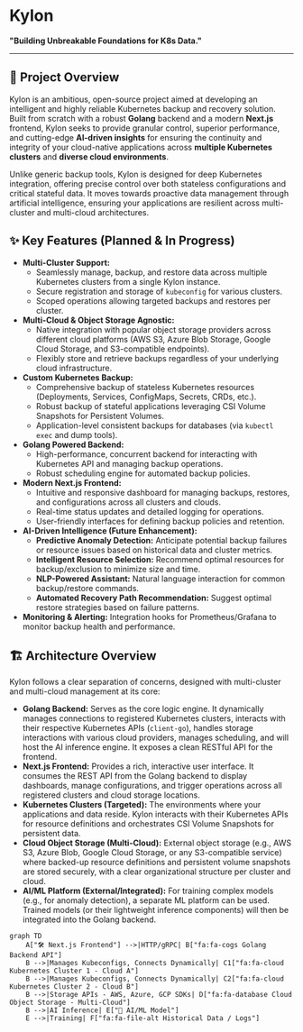 # Kylon

**"Building Unbreakable Foundations for K8s Data."**

---

## 🚀 Project Overview

Kylon is an ambitious, open-source project aimed at developing an intelligent and highly reliable Kubernetes backup and recovery solution. Built from scratch with a robust **Golang** backend and a modern **Next.js** frontend, Kylon seeks to provide granular control, superior performance, and cutting-edge **AI-driven insights** for ensuring the continuity and integrity of your cloud-native applications across **multiple Kubernetes clusters** and **diverse cloud environments**.

Unlike generic backup tools, Kylon is designed for deep Kubernetes integration, offering precise control over both stateless configurations and critical stateful data. It moves towards proactive data management through artificial intelligence, ensuring your applications are resilient across multi-cluster and multi-cloud architectures.

## ✨ Key Features (Planned & In Progress)

* **Multi-Cluster Support:**
    * Seamlessly manage, backup, and restore data across multiple Kubernetes clusters from a single Kylon instance.
    * Secure registration and storage of `kubeconfig` for various clusters.
    * Scoped operations allowing targeted backups and restores per cluster.
* **Multi-Cloud & Object Storage Agnostic:**
    * Native integration with popular object storage providers across different cloud platforms (AWS S3, Azure Blob Storage, Google Cloud Storage, and S3-compatible endpoints).
    * Flexibly store and retrieve backups regardless of your underlying cloud infrastructure.
* **Custom Kubernetes Backup:**
    * Comprehensive backup of stateless Kubernetes resources (Deployments, Services, ConfigMaps, Secrets, CRDs, etc.).
    * Robust backup of stateful applications leveraging CSI Volume Snapshots for Persistent Volumes.
    * Application-level consistent backups for databases (via `kubectl exec` and dump tools).
* **Golang Powered Backend:**
    * High-performance, concurrent backend for interacting with Kubernetes API and managing backup operations.
    * Robust scheduling engine for automated backup policies.
* **Modern Next.js Frontend:**
    * Intuitive and responsive dashboard for managing backups, restores, and configurations across all clusters and clouds.
    * Real-time status updates and detailed logging for operations.
    * User-friendly interfaces for defining backup policies and retention.
* **AI-Driven Intelligence (Future Enhancement):**
    * **Predictive Anomaly Detection:** Anticipate potential backup failures or resource issues based on historical data and cluster metrics.
    * **Intelligent Resource Selection:** Recommend optimal resources for backup/exclusion to minimize size and time.
    * **NLP-Powered Assistant:** Natural language interaction for common backup/restore commands.
    * **Automated Recovery Path Recommendation:** Suggest optimal restore strategies based on failure patterns.
* **Monitoring & Alerting:** Integration hooks for Prometheus/Grafana to monitor backup health and performance.

## 🏗️ Architecture Overview

Kylon follows a clear separation of concerns, designed with multi-cluster and multi-cloud management at its core:

* **Golang Backend:** Serves as the core logic engine. It dynamically manages connections to registered Kubernetes clusters, interacts with their respective Kubernetes APIs (`client-go`), handles storage interactions with various cloud providers, manages scheduling, and will host the AI inference engine. It exposes a clean RESTful API for the frontend.
* **Next.js Frontend:** Provides a rich, interactive user interface. It consumes the REST API from the Golang backend to display dashboards, manage configurations, and trigger operations across all registered clusters and cloud storage locations.
* **Kubernetes Clusters (Targeted):** The environments where your applications and data reside. Kylon interacts with their Kubernetes APIs for resource definitions and orchestrates CSI Volume Snapshots for persistent data.
* **Cloud Object Storage (Multi-Cloud):** External object storage (e.g., AWS S3, Azure Blob, Google Cloud Storage, or any S3-compatible service) where backed-up resource definitions and persistent volume snapshots are stored securely, with a clear organizational structure per cluster and cloud.
* **AI/ML Platform (External/Integrated):** For training complex models (e.g., for anomaly detection), a separate ML platform can be used. Trained models (or their lightweight inference components) will then be integrated into the Golang backend.

```mermaid
graph TD
    A["🛠️ Next.js Frontend"] -->|HTTP/gRPC| B["fa:fa-cogs Golang Backend API"]
    B -->|Manages Kubeconfigs, Connects Dynamically| C1["fa:fa-cloud Kubernetes Cluster 1 - Cloud A"]
    B -->|Manages Kubeconfigs, Connects Dynamically| C2["fa:fa-cloud Kubernetes Cluster 2 - Cloud B"]
    B -->|Storage APIs - AWS, Azure, GCP SDKs| D["fa:fa-database Cloud Object Storage - Multi-Cloud"]
    B -->|AI Inference| E["🧠 AI/ML Model"]
    E -->|Training| F["fa:fa-file-alt Historical Data / Logs"]
```
